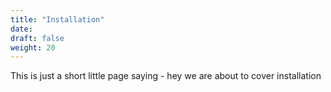 ```yaml
---
title: "Installation"
date:
draft: false
weight: 20
---
```


This is just a short little page saying - hey we are about to cover installation